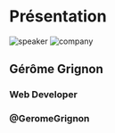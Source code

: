 <!-- .slide: class="speaker-slide" -->

# Présentation

![speaker](./assets/images/ggn.jpeg)
![company](./assets/images/logo-sfeir-blanc.png)

## Gérôme Grignon

### Web Developer

<!-- .element: class="icon-rule icon-first" -->

### @GeromeGrignon

<!-- .element: class="icon-twitter icon-second" -->
